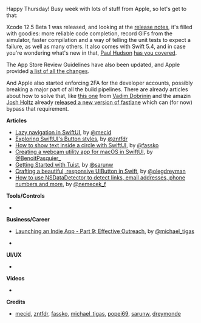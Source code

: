 Happy Thursday! Busy week with lots of stuff from Apple, so let's get to that:

Xcode 12.5 Beta 1 was released, and looking at the [release notes](https://developer.apple.com/documentation/xcode-release-notes/xcode-12_5-beta-release-notes/), it's filled with goodies: more reliable code completion, record GIFs from the simulator, faster compilation and a way of telling the unit tests to expect a failure, as well as many others. It also comes with Swift 5.4, and in case you're wondering what's new in that, [Paul Hudson](https://twitter.com/twostraws) [has you covered](https://www.hackingwithswift.com/articles/228/whats-new-in-swift-5-4).

The App Store Review Guidelines have also been updated, and Apple provided [a list of all the changes](https://developer.apple.com/news/?id=3ozbk628).

And Apple also started enforcing 2FA for the developer accounts, possibly breaking a major part of all the build pipelines. There are already articles about how to solve that, like [this one](https://drobinin.com/posts/keep-using-fastlane-with-apples-2fa-changes/) from [Vadim Dobrinin](https://twitter.com/Valzevul) and the amazin [Josh Holtz](https://twitter.com/joshdholtz) already [released a new version of fastlane](https://github.com/fastlane/fastlane/releases/tag/2.173.0) which can (for now) bypass that requirement.

**Articles**

* [Lazy navigation in SwiftUI](https://swiftwithmajid.com/2021/01/27/lazy-navigation-in-swiftui/), by [@mecid](https://twitter.com/mecid)
* [Exploring SwiftUI's Button styles](https://www.fivestars.blog/swiftui/button-styles.html), by [@zntfdr](https://twitter.com/zntfdr)
* [How to show text inside a circle with SwiftUI](https://kristaps.me/blog/swiftui-text-in-circle/), by [@fassko](https://twitter.com/fassko)
* [Creating a webcam utility app for macOS in SwiftUI](https://benoitpasquier.com/webcam-utility-app-macos-swiftui/), by [@BenoitPasquier_](https://twitter.com/benoitpasquier_)
* [Getting Started with Tuist](https://sarunw.com/posts/getting-started-with-tuist/), by [@sarunw](https://twitter.com/sarunw)
* [Crafting a beautiful, responsive UIButton in Swift](https://medium.com/nice-photon-ios/making-a-beautiful-responsive-uibutton-in-swift-81263766b2d9), by [@olegdreyman](https://twitter.com/olegdreyman)
* [How to use NSDataDetector to detect links, email addresses, phone numbers and more](https://nemecek.be/blog/78/how-to-use-nsdatadetector-to-detect-links-email-addresses-phone-numbers-and-more), by [@nemecek_f](https://twitter.com/nemecek_f)

**Tools/Controls**

* 

**Business/Career**
* [Launching an Indie App - Part 9: Effective Outreach](https://heyimakeapps.com/blog/launching-an-indie-app-part-9-effective-outreach), by [@michael_tigas](https://twitter.com/michael_tigas)

* 

**UI/UX**

* 

**Videos**

* 

**Credits**

* [mecid](https://github.com/mecid), [zntfdr](https://github.com/zntfdr), [fassko](https://github.com/fassko), [michael_tigas](https://github.com/teeeeeegz), [popei69](https://github.com/popei69), [sarunw](https://github.com/sarunw), [dreymonde](https://github.com/dreymonde)
